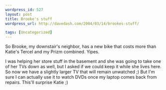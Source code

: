```yaml
--- 
wordpress_id: 527
layout: post
title: Brooke's stuff
wordpress_url: http://davedash.com/2004/03/14/brookes-stuff/

tags: [Uncategorized]
---
```


So Brooke, my downstair's neighbor, has a new bike that costs more than Katie's Tercel and my Prizm combined.  Yipes.

I was helping her store stuff in the basement and she was going to take one of her TVs down as well, but I asked if we could keep it while she lives here.  So now we have a slightly larger TV that will remain unwatched ;)  But I'm sure I can actually use it to watch DVDs once my laptop comes back from repairs.  This'll surprise Katie ;)
